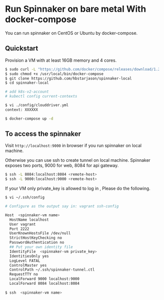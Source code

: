 # Run Spinnaker on bare metal With docker-compose
You can run spinnaker on CentOS or Ubuntu by docker-compose.

## Quickstart
Provision a VM with at least 16GB memory and 4 cores.

```bash
$ sudo curl -L "https://github.com/docker/compose/releases/download/1.24.1/docker-compose-$(uname -s)-$(uname -m)" -o /usr/local/bin/docker-compose
$ sudo chmod +x /usr/local/bin/docker-compose
$ git clone https://github.com/hbstarjason/spinnaker-local
$ cd spinnaker-local

# add k8s-v2-account
# kubectl config current-contexts

$ vi ./config/clouddriver.yml
context: XXXXXX

$ docker-compose up -d
```

## To access the spinnaker
Visit `http://localhost:9000` in browser if you run spinnaker on local machine.

Otherwise you can use ssh to create tunnel on local machine. Spinnaker exposes two ports, 9000 for web, 8084 for api gateway.
```bash
$ ssh -L 8084:localhost:8084 <remote-host>
$ ssh -L 9000:localhost:9000 <remote-host>
```

If your VM only private_key is allowed to log in , Please do the following.

```bash
$ vi ~/.ssh/config

# Configure as the output say in: vagrant ssh-config 

Host  <spinnaker-vm name>
  HostName localhost
  User vagrant
  Port 2222
  UserKnownHostsFile /dev/null
  StrictHostKeyChecking no
  PasswordAuthentication no
  ## Put your own identity file
  IdentityFile  <spinnaker-vm private_key>
  IdentitiesOnly yes
  LogLevel FATAL
  ControlMaster yes
  ControlPath ~/.ssh/spinnaker-tunnel.ctl
  RequestTTY no
  LocalForward 9000 localhost:9000
  LocalForward 8084 localhost:8084
  
$ ssh  <spinnaker-vm name>
```

